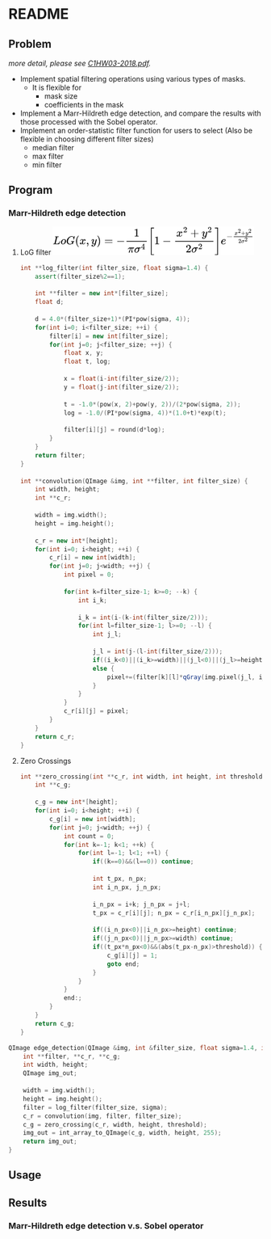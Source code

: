 # README  

## Problem  
*more detail, please see [C1HW03-2018.pdf](./C1HW03-2018.pdf).*

* Implement spatial filtering operations using various types of masks.
  * It is flexible for
    * mask size
    * coefficients in the mask
* Implement a Marr-Hildreth edge detection, and compare the results with those processed with the Sobel operator.
* Implement an order-statistic filter function for users to select
  (Also be flexible in choosing different filter sizes)
  * median filter
  * max filter
  * min filter

## Program  
<!-- $$
LoG(x,y)=\frac{x^2+y^2–\sigma^2}{2\pi \sigma^6}e^{-\frac{x^2+y^2}{2\sigma^2}}
$$ -->
### Marr-Hildreth edge detection  
1. LoG filter
  ![](./imgs/log_equation.png) 
    ```cpp
    int **log_filter(int filter_size, float sigma=1.4) {
        assert(filter_size%2==1);

        int **filter = new int*[filter_size];
        float d;

        d = 4.0*(filter_size+1)*(PI*pow(sigma, 4));
        for(int i=0; i<filter_size; ++i) {
            filter[i] = new int[filter_size];
            for(int j=0; j<filter_size; ++j) {
                float x, y;
                float t, log;

                x = float(i-int(filter_size/2));
                y = float(j-int(filter_size/2));

                t = -1.0*(pow(x, 2)+pow(y, 2))/(2*pow(sigma, 2));
                log = -1.0/(PI*pow(sigma, 4))*(1.0+t)*exp(t);
                
                filter[i][j] = round(d*log);
            }
        }
        return filter;
    }

    int **convolution(QImage &img, int **filter, int filter_size) {
        int width, height;
        int **c_r;

        width = img.width();
        height = img.height();

        c_r = new int*[height];
        for(int i=0; i<height; ++i) {
            c_r[i] = new int[width];
            for(int j=0; j<width; ++j) {
                int pixel = 0;

                for(int k=filter_size-1; k>=0; --k) {
                    int i_k;

                    i_k = int(i-(k-int(filter_size/2)));
                    for(int l=filter_size-1; l>=0; --l) {
                        int j_l;

                        j_l = int(j-(l-int(filter_size/2)));
                        if((i_k<0)||(i_k>=width)||(j_l<0)||(j_l>=height)) pixel+=0;
                        else {
                            pixel+=(filter[k][l]*qGray(img.pixel(j_l, i_k)));
                        }
                    }
                }
                c_r[i][j] = pixel;
            }
        }
        return c_r;
    }
    ```

2. Zero Crossings
    ```cpp
    int **zero_crossing(int **c_r, int width, int height, int threshold=0) {
        int **c_g;
        
        c_g = new int*[height];
        for(int i=0; i<height; ++i) {
            c_g[i] = new int[width];
            for(int j=0; j<width; ++j) {
                int count = 0;
                for(int k=-1; k<1; ++k) {
                    for(int l=-1; l<1; ++l) {
                        if((k==0)&&(l==0)) continue;

                        int t_px, n_px;
                        int i_n_px, j_n_px;

                        i_n_px = i+k; j_n_px = j+l;
                        t_px = c_r[i][j]; n_px = c_r[i_n_px][j_n_px];
                        
                        if((i_n_px<0)||i_n_px>=height) continue;
                        if((j_n_px<0)||j_n_px>=width) continue;
                        if((t_px*n_px<0)&&(abs(t_px-n_px)>threshold)) {
                            c_g[i][j] = 1;
                            goto end;
                        }
                    }
                }
                end:;
            }
        }
        return c_g;
    }
    ```

```cpp
QImage edge_detection(QImage &img, int &filter_size, float sigma=1.4, int threshold=0) {
    int **filter, **c_r, **c_g;
    int width, height;
    QImage img_out;

    width = img.width();
    height = img.height();
    filter = log_filter(filter_size, sigma);
    c_r = convolution(img, filter, filter_size);
    c_g = zero_crossing(c_r, width, height, threshold);
    img_out = int_array_to_QImage(c_g, width, height, 255);
    return img_out;
}
```

## Usage  

## Results
### Marr-Hildreth edge detection v.s. Sobel operator  